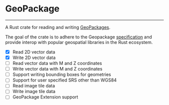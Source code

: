# GeoPackage
_______

A Rust crate for reading and writing [GeoPackages](https://www.geopackage.org/).

The goal of the crate is to adhere to the Geopackage [specification](https://www.geopackage.org/spec130/index.html) and provide interop with popular geospatial libraries in the Rust ecosystem.


- [X] Read 2D vector data
- [X] Write 2D vector data
- [ ] Read vector data with M and Z coordinates
- [ ] Write vector data with M and Z coordinates
- [ ] Support writing bounding boxes for geometries
- [ ] Support for user specified SRS other than WGS84 
- [ ] Read image tile data 
- [ ] Write image tile data 
- [ ] GeoPackage Extension support